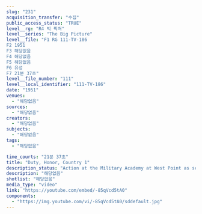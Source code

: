```yaml
---
slug: "231"
acquisition_transfer: "수집"
public_access_status: "TRUE"
level__rg: "R4 빅 픽쳐"
level__series: "The Big Picture"
level__file: "F1 RG 111-TV-186
F2 1951
F3 해당없음
F4 해당없음
F5 해당없음
F6 유성
F7 21분 37초"
level__file_number: "111"
level__local_identifier: "111-TV-186"
date: "1951"
venues: 
  - "해당없음"
sources: 
  - "해당없음"
creators: 
  - "해당없음"
subjects: 
  - "해당없음"
tags: 
  - "해당없음"

time_courts: "21분 37초"
title: "Duty, Honor, Country 1"
description_status: "Action at the Military Academy at West Point as seen from the Cadet's viewpoint from entry to graduation."
description: "해당없음"
shotlist: "해당없음"
media_type: "video"
link: "https://youtube.com/embed/-85qVcd5tA0"
components: 
  - "https://img.youtube.com/vi/-85qVcd5tA0/sddefault.jpg"
---
```

